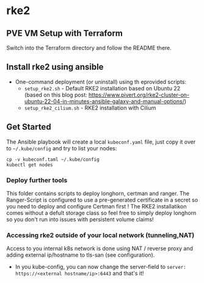 # rke2

## PVE VM Setup with Terraform
Switch into the Terraform directory and follow the README there.

## Install rke2 using ansible
* One-command deployment (or uninstall) using th eprovided scripts:
  * `setup_rke2.sh` - Default RKE2 installation based on Ubuntu 22 (based on this blog post: https://www.pivert.org/rke2-cluster-on-ubuntu-22-04-in-minutes-ansible-galaxy-and-manual-options/)
  * `setup_rke2_cilium.sh` - RKE2 installation with Cilium 

## Get Started
The Ansible playbook will create a local `kubeconf.yaml` file, just copy it over to `~/.kube/config` and try to list your nodes:
```shell
cp -v kubeconf.taml ~/.kube/config
kubectl get nodes
```

### Deploy further tools
This folder contains scripts to deploy longhorn, certman and ranger. The Ranger-Script is configured to use a pre-generated certificate in a secret so you need to deploy and configure Certman first !
The RKE2 installatikon comes without a defult storage class so feel free to simply deploy longhorn so you don't run into issues with persistent volume claims!

### Accessing rke2 outside of your local network (tunneling,NAT)
Access to you internal k8s network is done using NAT / reverse proxy and adding external ip/hostname to tls-san (see configuration).
  * In you kube-config, you can now change the server-field to `server: https://<external hostname/ip>:6443` and that's it!
  
